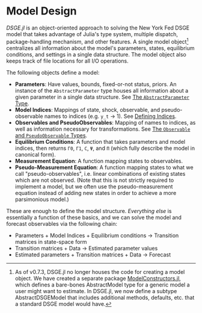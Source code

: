# Model Design

*DSGE.jl* is an object-oriented approach to solving the New York Fed DSGE model
that takes advantage of Julia's type system, multiple dispatch, package-handling
mechanism, and other features. A single model object[^ModelConstructors] centralizes
 all information about the model's parameters, states, equilibrium conditions, and
settings in a single data structure. The model object also keeps track of file locations
for all I/O operations.

[^ModelConstructors]: As of v0.7.3, DSGE.jl no longer houses the code for creating a
                      model object. We have created a separate package
                      [ModelConstructors.jl](https://github.com/FRBNY-DSGE/ModelConstructors.jl),
                      which defines a bare-bones AbstractModel type
                      for a generic model a user might want to estimate. In DSGE.jl,
                      we now define a subtype AbstractDSGEModel that includes additional
                      methods, defaults, etc. that a standard DSGE model would have.

The following objects define a model:

- **Parameters**: Have values, bounds, fixed-or-not status, priors. An
  instance of the `AbstractParameter` type houses all information about a given
  parameter in a single data structure. See
  [The `AbstractParameter` Type](@ref).
- **Model Indices**: Mappings of state, shock, observable, and pseudo-observable
  names to indices (e.g. `y_t` -> 1). See [Defining Indices](@ref).
- **Observables and PseudoObservables**: Mapping of names to indices, as well as
  information necessary for transformations. See
  [The `Observable` and `PseudoObservable` Types](@ref).
- **Equilibrium Conditions**: A function that takes parameters and model
  indices, then returns `Γ0`, `Γ1`, `C`, `Ψ`, and `Π` (which fully describe the
  model in canonical form).
- **Measurement Equation**: A function mapping states to observables.
- **Pseudo-Measurement Equation**: A function mapping states to what we call
  "pseudo-observables", i.e. linear combinations of existing states which are
  not observed. (Note that this is not strictly required to implement a model,
  but we often use the pseudo-measurement equation instead of adding new states
  in order to achieve a more parsimonious model.)

These are enough to define the model structure. *Everything else* is essentially
a function of these basics, and we can solve the model and forecast observables
via the following chain:

- Parameters + Model Indices + Equilibrium conditions -> Transition matrices
  in state-space form
- Transition matrices + Data -> Estimated parameter values
- Estimated parameters + Transition matrices + Data -> Forecast
